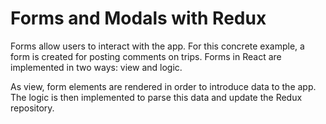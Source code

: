 # Forms and Modals with Redux

Forms allow users to interact with the app. For this concrete example, a form is created for posting comments on trips. Forms in React are implemented in two ways: view and logic.

As view, form elements are rendered in order to introduce data to the app. The logic is then implemented to parse this data and update the Redux repository.